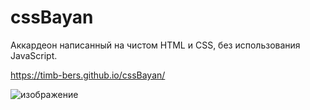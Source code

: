 # cssBayan
Аккардеон написанный на чистом HTML и СSS, без использования JavaScript.

https://timb-bers.github.io/cssBayan/

![изображение](https://github.com/timb-bers/cssBayan/assets/82755709/e2c0172b-2339-40c2-8a61-34f0aec2514c)
